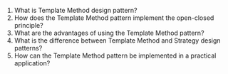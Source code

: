 

1. What is Template Method design pattern?
2. How does the Template Method pattern implement the open-closed principle?
3. What are the advantages of using the Template Method pattern?
4. What is the difference between Template Method and Strategy design patterns?
5. How can the Template Method pattern be implemented in a practical application?